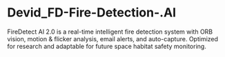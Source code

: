 # Devid_FD-Fire-Detection-.AI
FireDetect AI 2.0 is a real-time intelligent fire detection system with ORB vision, motion &amp; flicker analysis, email alerts, and auto-capture. Optimized for research and adaptable for future space habitat safety monitoring.
